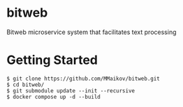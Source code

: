 # bitweb
Bitweb microservice system that facilitates text processing
# Getting Started
```
$ git clone https://github.com/MMaikov/bitweb.git
$ cd bitweb/
$ git submodule update --init --recursive
$ docker compose up -d --build
```
